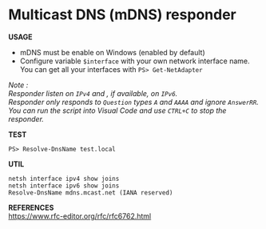 # Multicast DNS (mDNS) responder

**USAGE**  
- mDNS must be enable on Windows (enabled by default)  
- Configure variable `$interface` with your own network interface name.  
  You can get all your interfaces with `PS> Get-NetAdapter` 

*Note :  
Responder listen on `IPv4` and , if available, on `IPv6`.  
Responder only responds to `Question` types `A` and `AAAA` and ignore `AnswerRR`.  
You can run the script into Visual Code and use `CTRL+C` to stop the responder.*  

**TEST**  
```
PS> Resolve-DnsName test.local
```

**UTIL**  
```
netsh interface ipv4 show joins
netsh interface ipv6 show joins
Resolve-DnsName mdns.mcast.net (IANA reserved) 
```

**REFERENCES**  
https://www.rfc-editor.org/rfc/rfc6762.html
